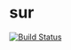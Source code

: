 # sur

[![Build Status](https://travis-ci.com/SymmetricColors/sur.svg?branch=master)](https://travis-ci.com/SymmetricColors/sur)
